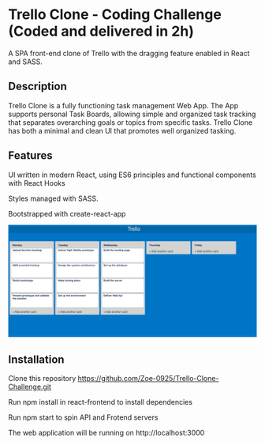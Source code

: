 # Trello Clone - Coding Challenge (Coded and delivered in 2h)
A SPA front-end clone of Trello with the dragging feature enabled in React and SASS.

## Description
Trello Clone is a fully functioning task management Web App. The App supports personal Task Boards, allowing simple and organized task tracking that separates overarching goals or topics from specific tasks. Trello Clone has both a minimal and clean UI that promotes well organized tasking.

## Features
UI written in modern React, using ES6 principles and functional components with React Hooks

Styles managed with SASS.

Bootstrapped with create-react-app

![alt text]( https://github.com/Zoe-0925/Trello-Clone-Challenge/blob/master/public/Demo.png)


## Installation
Clone this repository https://github.com/Zoe-0925/Trello-Clone-Challenge.git

Run npm install in react-frontend to install dependencies

Run npm start to spin API and Frotend servers

The web application will be running on http://localhost:3000
